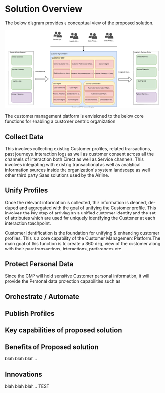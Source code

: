 # Solution Overview
The below diagram provides a conceptual view of the proposed solution.

![Solution Conceptual View](Customer_Mgmt_Platform_Arch_Katas-CMP_Simplified_Conceptual.svg)

The customer management platform is envisioned to the below core functions for enabling a customer centric organization

## Collect Data
This involves collecting existing Customer profiles, related transactions, past journeys, interaction logs as well as customer consent across all the channels of interaction both Direct as well as Service channels. This involves integrating with existing transactional as well as analytical information sources inside the organization's system landscape as well other third party Saas solutions used by the Airline.

## Unify Profiles
Once the relevant information is collected, this information is cleaned, de-duped and aggregated with the goal of unifying the Customer profile. This involves the key step of arriving an a unified customer identity and the set of attributes which are used for uniquely identifying the Customer at each interaction touchpoint. 

Customer Identification is the foundation for unifying & enhancing customer profiles. This is a core capability of the Customer Management Platform.The main goal of this function is to create a 360 deg, view of the customer along with their past transactions, interactions, preferences etc.

## Protect Personal Data
Since the CMP will hold sensitive Customer personal information, it will provide the Personal data protection capabilities such as 

## Orchestrate / Automate

## Publish Profiles

## Key capabilities of proposed solution

## Benefits of Proposed solution

blah blah blah...

## Innovations

blah blah blah...
TEST

